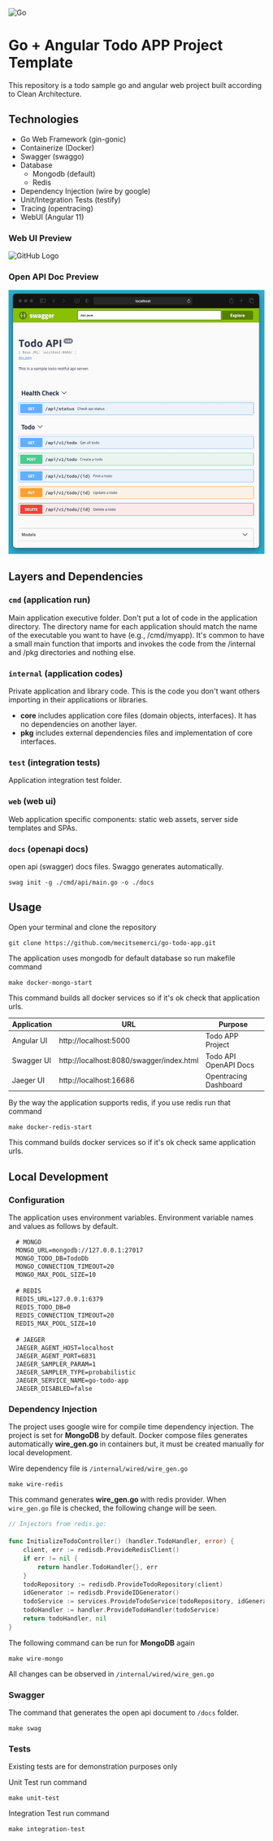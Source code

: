 ![Go](https://github.com/mecitsemerci/go-todo-app/workflows/Go/badge.svg?branch=master)

# Go + Angular Todo APP Project Template

This repository is a todo sample go and angular web project built according to Clean Architecture.  

## Technologies
* Go Web Framework (gin-gonic)
* Containerize (Docker)
* Swagger (swaggo)
* Database
    * Mongodb (default)
    * Redis
* Dependency Injection (wire by google)
* Unit/Integration Tests (testify)
* Tracing (opentracing)
* WebUI (Angular 11)

### Web UI Preview
![GitHub Logo](https://github.com/mecitsemerci/blog/blob/master/src/images/angular_ui.gif?raw=true)

### Open API Doc Preview
![GitHub Logo](https://github.com/mecitsemerci/blog/blob/master/src/images/swagger_ui.jpg?raw=true)


## Layers and Dependencies

### `cmd` (application run)
Main application executive folder. Don't put a lot of code in the application directory.
The directory name for each application should match the name of the executable you want to have (e.g., /cmd/myapp).
It's common to have a small main function that imports and invokes the code from the /internal and /pkg directories and nothing else.

### `internal` (application codes)
Private application and library code. This is the code you don't want others importing in their applications or libraries.
* **core** includes application core files (domain objects, interfaces). It has no dependencies on another layer. 
* **pkg** includes external dependencies files and implementation of core interfaces.

### `test` (integration tests)
Application integration test folder.

### `web` (web ui)
Web application specific components: static web assets, server side templates and SPAs.

### `docs` (openapi docs)
open api (swagger) docs files. Swaggo generates automatically. 

    swag init -g ./cmd/api/main.go -o ./docs


## Usage

Open your terminal and clone the repository

    git clone https://github.com/mecitsemerci/go-todo-app.git

The application uses mongodb for default database so run makefile command

    make docker-mongo-start

This command builds all docker services so if it's ok check that application urls.  

Application | URL | Purpose
------------ | -------------| -------------
Angular UI | http://localhost:5000 | Todo APP Project
Swagger UI | http://localhost:8080/swagger/index.html | Todo API OpenAPI Docs
Jaeger UI | http://localhost:16686 | Opentracing Dashboard


By the way the application supports redis, if you use redis run that command

    make docker-redis-start

This command builds docker services so if it's ok check same application urls.

## Local Development
  ### Configuration
  The application uses environment variables. Environment variable names and values as follows by default. 
  ```
    # MONGO
    MONGO_URL=mongodb://127.0.0.1:27017
    MONGO_TODO_DB=TodoDb
    MONGO_CONNECTION_TIMEOUT=20
    MONGO_MAX_POOL_SIZE=10
    
    # REDIS
    REDIS_URL=127.0.0.1:6379
    REDIS_TODO_DB=0
    REDIS_CONNECTION_TIMEOUT=20
    REDIS_MAX_POOL_SIZE=10
    
    # JAEGER
    JAEGER_AGENT_HOST=localhost
    JAEGER_AGENT_PORT=6831
    JAEGER_SAMPLER_PARAM=1
    JAEGER_SAMPLER_TYPE=probabilistic
    JAEGER_SERVICE_NAME=go-todo-app
    JAEGER_DISABLED=false
  ```  

  ### Dependency Injection

  The project uses google wire for compile time dependency injection. The project is set for **MongoDB** by default. 
  Docker compose files generates automatically **wire_gen.go** in containers but, it must be created manually for local development. 
  
  Wire dependency file is `/internal/wired/wire_gen.go`
  
    make wire-redis
  
  This command generates **wire_gen.go** with redis provider. When `wire_gen.go` file is checked, the following change will be seen.

  ```go
  // Injectors from redis.go:
  
  func InitializeTodoController() (handler.TodoHandler, error) {
      client, err := redisdb.ProvideRedisClient()
      if err != nil {
          return handler.TodoHandler{}, err
      }
      todoRepository := redisdb.ProvideTodoRepository(client)
      idGenerator := redisdb.ProvideIDGenerator()
      todoService := services.ProvideTodoService(todoRepository, idGenerator)
      todoHandler := handler.ProvideTodoHandler(todoService)
      return todoHandler, nil
  }
  ```

  The following command can be run for **MongoDB** again

    make wire-mongo
  
  All changes can be observed in `/internal/wired/wire_gen.go` 
  
  ### Swagger
  
  The command that generates the open api document to `/docs` folder.

    make swag

  ### Tests
  Existing tests are for demonstration purposes only

  Unit Test run command  

    make unit-test
  
  Integration Test run command
  
    make integration-test